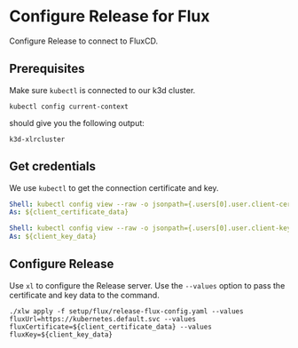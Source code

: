 # Configure Release for Flux

Configure Release to connect to FluxCD.

## Prerequisites

Make sure `kubectl` is connected to our k3d cluster.

```shell
kubectl config current-context
```

should give you the following output:

```output
k3d-xlrcluster
```

## Get credentials

We use `kubectl` to get the connection certificate and key.

```yaml instacli
Shell: kubectl config view --raw -o jsonpath={.users[0].user.client-certificate-data}
As: ${client_certificate_data}
```

```yaml instacli
Shell: kubectl config view --raw -o jsonpath={.users[0].user.client-key-data}
As: ${client_key_data}
```

## Configure Release

Use `xl` to configure the Release server. Use the `--values` option to pass the certificate and key data to the command.

```shell
./xlw apply -f setup/flux/release-flux-config.yaml --values fluxUrl=https://kubernetes.default.svc --values fluxCertificate=${client_certificate_data} --values fluxKey=${client_key_data}
```

